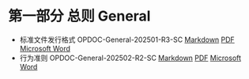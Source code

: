 # 第一部分 总则 General

- 标准文件发行格式 OPDOC-General-202501-R3-SC [Markdown](OPDOC-General-202501-R3-SC.md) [PDF](#) [Microsoft Word](#)
- 行为准则 OPDOC-General-202502-R2-SC [Markdown](OPDOC-General-202502-R2-SC.md) [PDF](#) [Microsoft Word](#)

